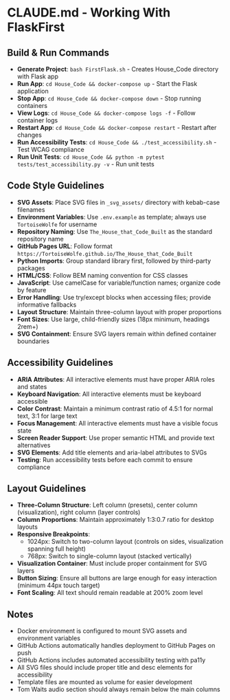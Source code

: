 # CLAUDE.md - Working With FlaskFirst

## Build & Run Commands
- **Generate Project**: `bash FirstFlask.sh` - Creates House_Code directory with Flask app
- **Run App**: `cd House_Code && docker-compose up` - Start the Flask application
- **Stop App**: `cd House_Code && docker-compose down` - Stop running containers
- **View Logs**: `cd House_Code && docker-compose logs -f` - Follow container logs
- **Restart App**: `cd House_Code && docker-compose restart` - Restart after changes
- **Run Accessibility Tests**: `cd House_Code && ./test_accessibility.sh` - Test WCAG compliance
- **Run Unit Tests**: `cd House_Code && python -m pytest tests/test_accessibility.py -v` - Run unit tests

## Code Style Guidelines
- **SVG Assets**: Place SVG files in `_svg_assets/` directory with kebab-case filenames
- **Environment Variables**: Use `.env.example` as template; always use `TortoiseWolfe` for username
- **Repository Naming**: Use `The_House_that_Code_Built` as the standard repository name
- **GitHub Pages URL**: Follow format `https://TortoiseWolfe.github.io/The_House_that_Code_Built`
- **Python Imports**: Group standard library first, followed by third-party packages
- **HTML/CSS**: Follow BEM naming convention for CSS classes
- **JavaScript**: Use camelCase for variable/function names; organize code by feature
- **Error Handling**: Use try/except blocks when accessing files; provide informative fallbacks
- **Layout Structure**: Maintain three-column layout with proper proportions
- **Font Sizes**: Use large, child-friendly sizes (18px minimum, headings 2rem+)
- **SVG Containment**: Ensure SVG layers remain within defined container boundaries

## Accessibility Guidelines
- **ARIA Attributes**: All interactive elements must have proper ARIA roles and states
- **Keyboard Navigation**: All interactive elements must be keyboard accessible
- **Color Contrast**: Maintain a minimum contrast ratio of 4.5:1 for normal text, 3:1 for large text
- **Focus Management**: All interactive elements must have a visible focus state
- **Screen Reader Support**: Use proper semantic HTML and provide text alternatives
- **SVG Elements**: Add title elements and aria-label attributes to SVGs
- **Testing**: Run accessibility tests before each commit to ensure compliance

## Layout Guidelines
- **Three-Column Structure**: Left column (presets), center column (visualization), right column (layer controls)
- **Column Proportions**: Maintain approximately 1:3:0.7 ratio for desktop layouts
- **Responsive Breakpoints**: 
  - 1024px: Switch to two-column layout (controls on sides, visualization spanning full height)
  - 768px: Switch to single-column layout (stacked vertically)
- **Visualization Container**: Must include proper containment for SVG layers
- **Button Sizing**: Ensure all buttons are large enough for easy interaction (minimum 44px touch target)
- **Font Scaling**: All text should remain readable at 200% zoom level

## Notes
- Docker environment is configured to mount SVG assets and environment variables
- GitHub Actions automatically handles deployment to GitHub Pages on push
- GitHub Actions includes automated accessibility testing with pa11y
- All SVG files should include proper title and desc elements for accessibility
- Template files are mounted as volume for easier development
- Tom Waits audio section should always remain below the main columns